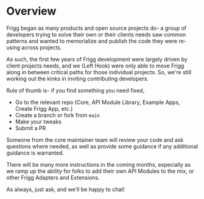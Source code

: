 # Overview

Frigg began as many products and open source projects do- a group of developers trying to solve their own or their clients needs saw common patterns and wanted to memorialize and publish the code they were re-using across projects.

As such, the first few years of Frigg development were largely driven by client projects needs, and we (Left Hook) were only able to move Frigg along in between critical paths for those individual projects. So, we're still working out the kinks in inviting contributing developers.

Rule of thumb is- if you find something you need fixed,&#x20;

* Go to the relevant repo (Core, API Module Library, Example Apps, Create Frigg App, etc.)
* Create a branch or fork from `main`
* Make your tweaks
* Submit a PR

Someone from the core maintainer team will review your code and ask questions where needed, as well as provide some guidance if any additional guidance is warranted.

There will be many more instructions in the coming months, especially as we ramp up the ability for folks to add their own API Modules to the mix, or other Frigg Adapters and Extensions.

As always, just ask, and we'll be happy to chat!

